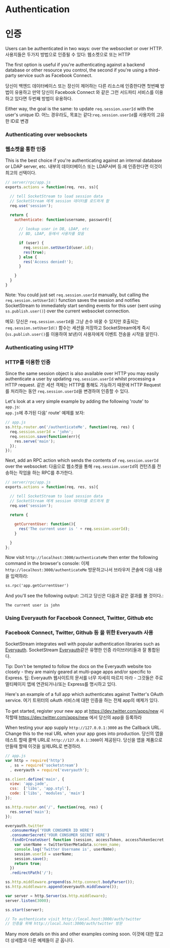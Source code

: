 # Authentication
# 인증

Users can be authenticated in two ways: over the websocket or over HTTP.
사용지들은 두가지 방법으로 인증될 수 있다: 웹소켓으로 또는 HTTP 

The first option
 is useful 
 if you're authenticating 
 against a backend database 
 or other resource you control, 
 the second 
 if you're using a third-party service 
 such as Facebook Connect.

당신이 백엔드 데이터베이스 또는 장신이 제어하는 다른  리소스에 인증한다면 첫번째 방법이 유용하고 만약 당신이 Facebook Connect 와 같은 그런 서드파티 서비스를 이용하고 있다면 두번째 방법이 유용하다.

Either way, 
the goal is the same: 
to update `req.session.userId` 
with the user's unique ID.
어느 경우라도, 목표는 같다:`req.session.userId`를 사용자의 고유한 ID로 변경


### Authenticating over websockets
### 웹소켓을 통한 인증

This is 
the best choice
 if you're authenticating 
 against an internal database or LDAP server, etc.
내부의 데이터베이스 또는 LDAP서버 등.에 인증한다면 이것이 최고의 선택이다.

```javascript
// server/rpc/app.js
exports.actions = function(req, res, ss){

  // tell SocketStream to load session data
  // SocketStream 에게 session 데이터를 로드하게 함 
  req.use('session');

  return {
  	authenticate: function(username, password){
  		
      // lookup user in DB, LDAP, etc
      // BD, LDAP, 등에서 사용자를 찾음

      if (user) {
        req.session.setUserId(user.id);
        res(true);
      } else {
        res('Access denied!');
      }

  	}
  }
}

```

Note: 
You could just set 
`req.session.userId` manually, 
but calling the `req.session.setUserId()` function 
saves 
the session and notifies SocketStream 
to immediately start sending events 
for this user (sent using `ss.publish.user()`) 
over the current websocket connection.

메모: 당신은 `req.session.userId`을 그냥 손수 바꿀 수 있지만 호출되는 `req.session.setUserId()` 함수는 세션을 저장하고 SocketStream에게 즉시 (`ss.publish.user()`를 이용하여 보낸)이 사용자에게 이벤트 전송을 시작을 알린다.

### Authenticating using HTTP
### HTTP를 이용한 인증

Since 
the same session object
 is also available over HTTP 
 you may easily authenticate a user by updating `req.session.userId` 
whilst processing a HTTP request. 
같은 세션 객체는 HTTP를 통해도 가능하기 때문에 HTTP Request를 처리하는 동안 `req.session.userId`을 변경하여 인증할 수 있다.

Let's look at 
a very simple example 
by 
adding the following 'route' to `app.js`:  
`app.js`에 추가된 다음' route' 예제를 보자:

```javascript
// app.js
ss.http.router.on('/authenticateMe', function(req, res) {
  req.session.userId = 'john';
  req.session.save(function(err){
    res.serve('main');
  });
});
```

Next, add an RPC action which sends the contents of `req.session.userId` over the websocket:
다음으로 웹소켓을 통해 `req.session.userId`의 컨턴츠를 전송하는 작업을 하는 RPC를 추가한다.

```javascript
// server/rpc/app.js
exports.actions = function(req, res, ss){

  // tell SocketStream to load session data
  // SocketStream 에게 session 데이터를 로드하게 함
  req.use('session');

  return {
    
    getCurrentUser: function(){
      res('The current user is ' + req.session.userId);
    }

  }
};
```

Now visit `http://localhost:3000/authenticateMe` then enter the following command in the browser's console:
이제 `http://localhost:3000/authenticateMe` 방문하고나서 브라우저 콘솔에 다음 내용을 입력하라:
    
    ss.rpc('app.getCurrentUser')
    
And you'll see the following output:
그리고 당신은 다음과 같은 결과를 볼 것이다.:

    The current user is john


### Using Everyauth for Facebook Connect, Twitter, Github etc
### Facebook Connect, Twitter, Github 등 을 위한 Everyauth 사용 

SocketStream integrates well with popular authentication libraries such as [Everyauth](https://github.com/bnoguchi/everyauth).
SocketStream [Everyauth](https://github.com/bnoguchi/everyauth)같은 유명한 인증 라이브러리들과 잘 통합된다.

Tip: Don't be tempted to follow the docs on the Everyauth website too closely - they are mainly geared at multi-page apps and/or specific to Express.
팁: Everyauth 웹사이트의 문서를 너무 자세히 따르지 마라 - 그것들은 주로 멀티페이지 앱에 연관되거나/또는 Express를 명시하고 있다.  

Here's an example of a full app which authenticates against Twitter's OAuth service.
여기 트위터의 oAuth 서비스에 대한 인증을 하는 전체 app의 예제가 있다. 

To get started, register your new app at https://dev.twitter.com/apps/new
시작할때 https://dev.twitter.com/apps/new 에서 당신의 app을 등록하라

When testing your app supply `http://127.0.0.1:3000` as the Callback URL. Change this to the real URL when your app goes into production.
당신의 앱을 테스트 할때 콜백 URL로 `http://127.0.0.1:3000`이 제공된다. 당신을 앱을 제품으로 만들때 할때 이것을 실제URL로 변경하라. 

```javascript
// app.js
var http = require('http')
  , ss = require('socketstream')
  , everyauth = require('everyauth');

ss.client.define('main', {
  view: 'app.jade',
  css:  ['libs', 'app.styl'],
  code: ['libs', 'modules', 'main']
});

ss.http.router.on('/', function(req, res) {
  res.serve('main');
});

everyauth.twitter
  .consumerKey('YOUR CONSUMER ID HERE')
  .consumerSecret('YOUR CONSUMER SECRET HERE')
  .findOrCreateUser( function (session, accessToken, accessTokenSecret, twitterUserMetadata) {
    var userName = twitterUserMetadata.screen_name;
    console.log('Twitter Username is', userName);
    session.userId = userName;
    session.save();
    return true;
  })
  .redirectPath('/');

ss.http.middleware.prepend(ss.http.connect.bodyParser());
ss.http.middleware.append(everyauth.middleware());

var server = http.Server(ss.http.middleware);
server.listen(3000);

ss.start(server);

// To authenticate visit http://local.host:3000/auth/twitter
// 인증을 위해 http://local.host:3000/auth/twitter 방문
```

Many more details on this and other examples coming soon.
이것에 대한 많고 더 상세함과 다른 예제들이 곧 옵니다.